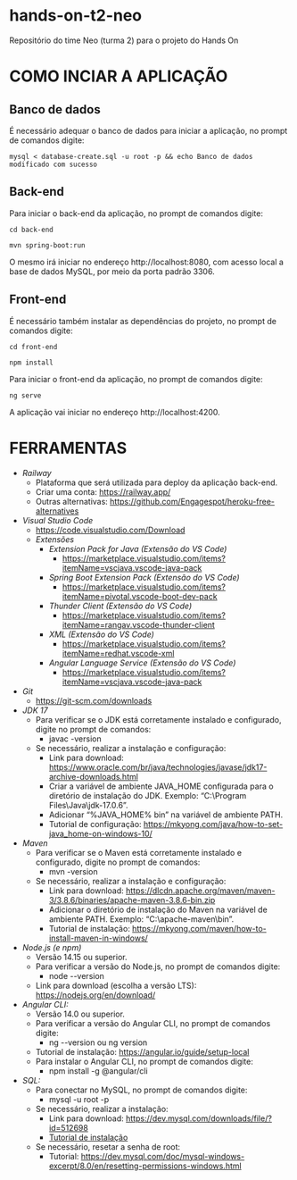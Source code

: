 # hands-on-t2-neo
Repositório do time Neo (turma 2) para o projeto do Hands On

# COMO INCIAR A APLICAÇÃO

## Banco de dados

É necessário adequar o banco de dados para iniciar a aplicação, no prompt de comandos digite:
```
mysql < database-create.sql -u root -p && echo Banco de dados modificado com sucesso
```

## Back-end

Para iniciar o back-end da aplicação, no prompt de comandos digite:
```
cd back-end
```
```
mvn spring-boot:run
```
O mesmo irá iniciar no endereço http://localhost:8080, com acesso local a base de dados MySQL, por meio da porta padrão 3306.


## Front-end

É necessário também instalar as dependências do projeto, no prompt de comandos digite:
```
cd front-end
```
```
npm install
```
Para iniciar o front-end da aplicação, no prompt de comandos digite:
```
ng serve
```
A aplicação vai iniciar no endereço http://localhost:4200.



# FERRAMENTAS

- *Railway*
  - Plataforma que será utilizada para deploy da aplicação back-end.
  - Criar uma conta: https://railway.app/
  - Outras alternativas: https://github.com/Engagespot/heroku-free-alternatives
- *Visual Studio Code*
  - https://code.visualstudio.com/Download
  - *Extensões*
    - *Extension Pack for Java (Extensão do VS Code)*
      - https://marketplace.visualstudio.com/items?itemName=vscjava.vscode-java-pack
    - *Spring Boot Extension Pack (Extensão do VS Code)*
      - https://marketplace.visualstudio.com/items?itemName=pivotal.vscode-boot-dev-pack
    - *Thunder Client (Extensão do VS Code)*
      - https://marketplace.visualstudio.com/items?itemName=rangav.vscode-thunder-client
    - *XML (Extensão do VS Code)*
      - https://marketplace.visualstudio.com/items?itemName=redhat.vscode-xml
    - *Angular Language Service (Extensão do VS Code)*
      - https://marketplace.visualstudio.com/items?itemName=vscjava.vscode-java-pack
- *Git*
  - https://git-scm.com/downloads
- *JDK 17*
  - Para verificar se o JDK está corretamente instalado e configurado, digite no prompt de comandos:
    - javac -version
  - Se necessário, realizar a instalação e configuração:
    - Link para download: https://www.oracle.com/br/java/technologies/javase/jdk17-archive-downloads.html
    - Criar a variável de ambiente JAVA_HOME configurada para o diretório de instalação do JDK. Exemplo: “C:\Program Files\Java\jdk-17.0.6”.
    - Adicionar “%JAVA_HOME% bin” na variável de ambiente PATH.
    - Tutorial de configuração: https://mkyong.com/java/how-to-set-java_home-on-windows-10/
- *Maven*
  - Para verificar se o Maven está corretamente instalado e configurado, digite no prompt de comandos:
    - mvn -version
  - Se necessário, realizar a instalação e configuração:
    - Link para download: https://dlcdn.apache.org/maven/maven-3/3.8.6/binaries/apache-maven-3.8.6-bin.zip
    - Adicionar o diretório de instalação do Maven na variável de ambiente PATH. Exemplo: “C:\apache-maven\bin”.
    - Tutorial de instalação: https://mkyong.com/maven/how-to-install-maven-in-windows/
- *Node.js (e npm)*
  - Versão 14.15 ou superior.
  - Para verificar a versão do Node.js, no prompt de comandos digite:
    - node --version
  - Link para download (escolha a versão LTS): https://nodejs.org/en/download/
- *Angular CLI:*
  - Versão 14.0 ou superior.
  - Para verificar a versão do Angular CLI, no prompt de comandos digite:
    - ng --version ou ng version
  - Tutorial de instalação: https://angular.io/guide/setup-local
  - Para instalar o Angular CLI, no prompt de comandos digite:
    - npm install -g @angular/cli
- *SQL:*
  - Para conectar no MySQL, no prompt de comandos digite:
    - mysql -u root -p
  - Se necessário, realizar a instalação:
    - Link para download: https://dev.mysql.com/downloads/file/?id=512698
    - [Tutorial de instalação](https://github.com/webacademyufac/frameworks-back-end/blob/main/tutoriais/mysql/mysql.md)
  - Se necessário, resetar a senha de root:
    - Tutorial: https://dev.mysql.com/doc/mysql-windows-excerpt/8.0/en/resetting-permissions-windows.html
